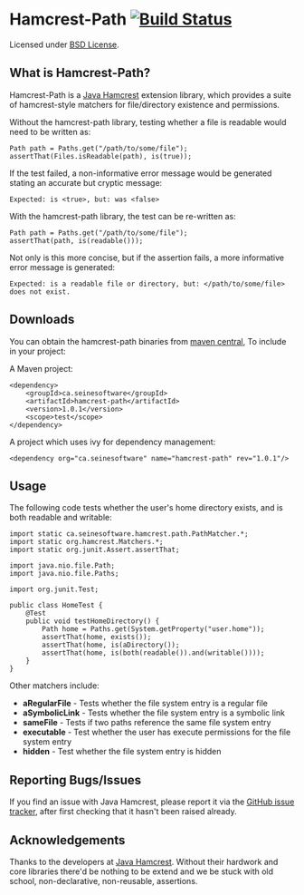 Hamcrest-Path  [![Build Status](https://travis-ci.org/seinesoftware/hamcrest-path.svg?branch=master)](https://travis-ci.org/seinesoftware/hamcrest-path)
=============

Licensed under [BSD License][].

What is Hamcrest-Path?
----------------------
Hamcrest-Path is a [Java Hamcrest][] extension library,
which provides a suite of hamcrest-style matchers for file/directory existence and permissions.

Without the hamcrest-path library, testing whether a file is readable would need to be written as:

    Path path = Paths.get("/path/to/some/file");
    assertThat(Files.isReadable(path), is(true));

If the test failed, a non-informative error message would be generated stating
an accurate but cryptic message:

    Expected: is <true>, but: was <false>

With the hamcrest-path library, the test can be re-written as:

    Path path = Paths.get("/path/to/some/file");
    assertThat(path, is(readable()));

Not only is this more concise, but if the assertion fails, a more informative error message is generated:

    Expected: is a readable file or directory, but: </path/to/some/file> does not exist. 


Downloads
---------
You can obtain the hamcrest-path binaries from [maven central][], To include in your project:

A Maven project:

    <dependency>
	    <groupId>ca.seinesoftware</groupId>
	    <artifactId>hamcrest-path</artifactId>
	    <version>1.0.1</version>
	    <scope>test</scope>
	</dependency>

A project which uses ivy for dependency management:

    <dependency org="ca.seinesoftware" name="hamcrest-path" rev="1.0.1"/>

Usage
-----
The following code tests whether the user's home directory exists,
and is both readable and writable:

    import static ca.seinesoftware.hamcrest.path.PathMatcher.*;
    import static org.hamcrest.Matchers.*;
    import static org.junit.Assert.assertThat;
    
    import java.nio.file.Path;
    import java.nio.file.Paths;
    
    import org.junit.Test;
    
    public class HomeTest {
        @Test
        public void testHomeDirectory() {
            Path home = Paths.get(System.getProperty("user.home"));
            assertThat(home, exists());
            assertThat(home, is(aDirectory());
            assertThat(home, is(both(readable()).and(writable())));
        }
    }

Other matchers include:
* __aRegularFile__ - Tests whether the file system entry is a regular file
* __aSymbolicLink__ - Tests whether the file system entry is a symbolic link
* __sameFile__ - Tests if two paths reference the same file system entry
* __executable__ - Test whether the user has execute permissions for the file system entry
* __hidden__ - Test whether the file system entry is hidden


Reporting Bugs/Issues
---------------------
If you find an issue with Java Hamcrest, please report it via the 
[GitHub issue tracker](https://github.com/seinesoftware/hamcrest-path/issues), 
after first checking that it hasn't been raised already. 


Acknowledgements
----------------
Thanks to the developers at [Java Hamcrest][].
Without their hardwork and core libraries there'd be nothing to be extend and we be stuck with old school,
non-declarative, non-reusable, assertions.


[BSD License]: http://opensource.org/licenses/BSD-3-Clause
[Maven central]: http://search.maven.org/#search%7Cga%7C1%7Cg%3Aca.seinesoftware
[Java Hamcrest]: http://github.com/hamcrest/JavaHamcrest
